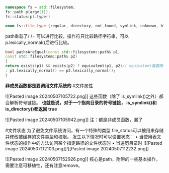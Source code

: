 ```cpp
namespace fs = std::filesystem;
fs::path p{argv[1]}; 
fs::status(p).type()
````
```cpp
enum fs::file_type {regular, directory, not_found, symlink, unknown, block, character, fifo, socket, none}
```
path重载了/   /=
可以进行比较，操作符只比较路径字符串，可以p.lexically_normal()后进行比较。

```cpp
bool pathsAreEqual(const std::filesystem::path& p1,
const std::filesystem::path& p2)
{
return exists(p1) && exists(p2) ? equivalent(p1, p2)// equivalent需要两个都存在
: p1.lexically_normal() == p2.lexically_normal();
}
``` 
**非成员函数都是要调用文件系统的**
#文件属性

![[Pasted image 20240507105722.png]]
这些函数（除了 is_symlink()之外）都会解析符号链接。
**也就是说，对于一个指向目录的符号链接， is_symlink()和 is_directory()都返回 true**

![[Pasted image 20240507105942.png]]
注：都是非成员函数，漏了

#文件状态
为了避免文件系统访问，有一个特殊的类型 file_status可以被用来存储并修改被缓存的文件类型和权限。
发生以下情况时可以设置状态：
• 当使用表文件状态的操作中的方法访问某个指定路径的文件状态时
• 当遍历目录时
![[Pasted image 20240507112103.png]]![[Pasted image 20240507112232.png]]


![[Pasted image 20240507152926.png]]
核心是path，附带的一些基本操作，需要注意可移植性，还有注意remove。
